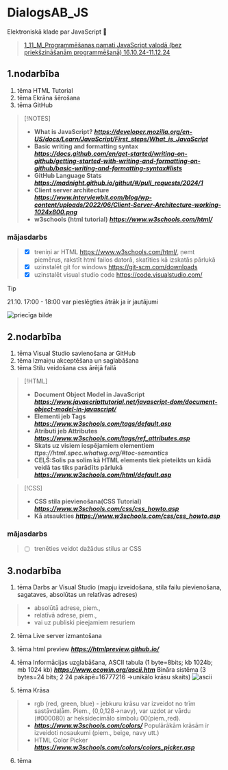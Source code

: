 # DialogsAB_JS
Elektroniskā klade par JavaScript :space_invader:	
> [1_11_M_Programmēšanas pamati JavaScript valodā (bez priekšzināšanām programmēšanā) 16.10.24-11.12.24](https://e-vide.dialogs-ab.lv/course/view.php?id=248)


## 1.nodarbība
1. tēma HTML Tutorial
2. tēma Ekrāna šērošana
3. tēma GitHub

> [!NOTES]
> - **What is JavaScript?** ***https://developer.mozilla.org/en-US/docs/Learn/JavaScript/First_steps/What_is_JavaScript***
> - **Basic writing and formatting syntax**  ***https://docs.github.com/en/get-started/writing-on-github/getting-started-with-writing-and-formatting-on-github/basic-writing-and-formatting-syntax#lists***
> - **GitHub Language Stats**  ***https://madnight.github.io/githut/#/pull_requests/2024/1***
> - **Client server architecture**  ***https://www.interviewbit.com/blog/wp-content/uploads/2022/06/Client-Server-Architecture-working-1024x800.png***
> - **w3schools (html tutorial)**  ***https://www.w3schools.com/html/***

### mājasdarbs
> - [X] treniņi ar HTML https://www.w3schools.com/html/, ņemt piemērus, rakstīt html failos datorā, skatīties kā izskatās pārlukā
> - [X] uzinstalēt git for windows  https://git-scm.com/downloads
> - [X] uzinstalēt visual studio code https://code.visualstudio.com/

>[!TIP]
> 21.10. 17:00 - 18:00 var pieslēgties ātrāk ja ir jautājumi


![priecīga bilde](https://i.pinimg.com/originals/64/45/ee/6445ee2274a782a7c528303e9bd823d7.gif)


## 2.nodarbība
1. tēma Visual Studio savienošana ar GitHub
2. tēma Izmaiņu akceptēšana un saglabāšana
3. tēma Stilu veidošana css ārējā failā

> [!HTML]
> - **Document Object Model in JavaScript** ***https://www.javascripttutorial.net/javascript-dom/document-object-model-in-javascript/***
> - **Elementi jeb Tags** ***https://www.w3schools.com/tags/default.asp***
> - **Atributi jeb Attributes** ***https://www.w3schools.com/tags/ref_attributes.asp***
> - **Skats uz visiem iespējamiem elementiem** ***ttps://html.spec.whatwg.org/#toc-semantics***
> - **CEĻŠ:Solis pa solim kā HTML elements tiek pieteikts un kādā veidā tas tiks parādīts pārlukā** ***https://www.w3schools.com/html/default.asp***

> [!CSS]
> - **CSS stila pievienošana(CSS Tutorial)** ***https://www.w3schools.com/css/css_howto.asp***
> - **Kā atsaukties** ***https://www.w3schools.com/css/css_howto.asp***

### mājasdarbs
> - [ ] trenēties veidot dažādus stilus ar CSS


## 3.nodarbība

1. tēma Darbs ar Visual Studio (mapju izveidošana, stila failu pievienošana, sagataves, absolūtas un relatīvas adreses)
 > - absolūtā adrese, piem., <!--<link rel="stylesheet" href="/Users/elizabeth/Desktop/JavaScript/DialogsAB_JS/Class3/styles_css/mystyle.css">-->
 > - relatīvā adrese, piem., <!--<link rel="stylesheet" href="./styles_css/mystyle.css">-->
 > - vai uz publiski pieejamiem resuriem <!--<link relrel="stylesheet" href="https://www.some.com/.../mystyle.css">-->

2. tēma  Live server izmantošana

3. tēma html preview ***https://htmlpreview.github.io/***

4. tēma Informācijas uzglabāšana, ASCII tabula (1 byte=8bits; kb 1024b; mb 1024 kb) ***https://www.ecowin.org/ascii.htm*** Bināra sistēma (3 bytes=24 bits; 2 24 pakāpē=16777216 ->unikālo krāsu skaits)
![ascii](https://www.ecowin.org/aulas/resources/tables/asciitable.jpg)

5. tēma Krāsa
> - rgb (red, green, blue) - jebkuru krāsu var izveidot no trīm sastāvdaļām. Piem., (0,0,128->navy), var uzdot ar vārdu (#000080) ar heksidecimālo simbolu 00(piem.,red). 
> - ***https://www.w3schools.com/colors/*** Populārākām krāsām ir izveidoti nosaukumi (piem., beige, navy utt.)
> - HTML Color Picker ***https://www.w3schools.com/colors/colors_picker.asp***

6. tēma 